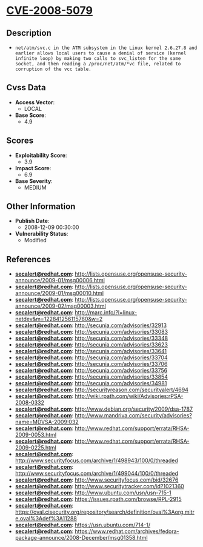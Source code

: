 
# [CVE-2008-5079](https://cve.mitre.org/cgi-bin/cvename.cgi?name=CVE-2008-5079)

## Description

- `net/atm/svc.c in the ATM subsystem in the Linux kernel 2.6.27.8 and earlier allows local users to cause a denial of service (kernel infinite loop) by making two calls to svc_listen for the same socket, and then reading a /proc/net/atm/*vc file, related to corruption of the vcc table.`

## Cvss Data

- **Access Vector**:
  - LOCAL
- **Base Score**:
  - 4.9

## Scores

- **Exploitability Score**:
  - 3.9
- **Impact Score**:
  - 6.9
- **Base Severity**:
  - MEDIUM

## Other Information

- **Publish Date**:
  - 2008-12-09 00:30:00
- **Vulnerability Status**:
  - Modified

## References

- **secalert@redhat.com**: http://lists.opensuse.org/opensuse-security-announce/2009-01/msg00006.html
- **secalert@redhat.com**: http://lists.opensuse.org/opensuse-security-announce/2009-01/msg00010.html
- **secalert@redhat.com**: http://lists.opensuse.org/opensuse-security-announce/2009-02/msg00003.html
- **secalert@redhat.com**: http://marc.info/?l=linux-netdev&m=122841256115780&w=2
- **secalert@redhat.com**: http://secunia.com/advisories/32913
- **secalert@redhat.com**: http://secunia.com/advisories/33083
- **secalert@redhat.com**: http://secunia.com/advisories/33348
- **secalert@redhat.com**: http://secunia.com/advisories/33623
- **secalert@redhat.com**: http://secunia.com/advisories/33641
- **secalert@redhat.com**: http://secunia.com/advisories/33704
- **secalert@redhat.com**: http://secunia.com/advisories/33706
- **secalert@redhat.com**: http://secunia.com/advisories/33756
- **secalert@redhat.com**: http://secunia.com/advisories/33854
- **secalert@redhat.com**: http://secunia.com/advisories/34981
- **secalert@redhat.com**: http://securityreason.com/securityalert/4694
- **secalert@redhat.com**: http://wiki.rpath.com/wiki/Advisories:rPSA-2008-0332
- **secalert@redhat.com**: http://www.debian.org/security/2009/dsa-1787
- **secalert@redhat.com**: http://www.mandriva.com/security/advisories?name=MDVSA-2009:032
- **secalert@redhat.com**: http://www.redhat.com/support/errata/RHSA-2009-0053.html
- **secalert@redhat.com**: http://www.redhat.com/support/errata/RHSA-2009-0225.html
- **secalert@redhat.com**: http://www.securityfocus.com/archive/1/498943/100/0/threaded
- **secalert@redhat.com**: http://www.securityfocus.com/archive/1/499044/100/0/threaded
- **secalert@redhat.com**: http://www.securityfocus.com/bid/32676
- **secalert@redhat.com**: http://www.securitytracker.com/id?1021360
- **secalert@redhat.com**: http://www.ubuntu.com/usn/usn-715-1
- **secalert@redhat.com**: https://issues.rpath.com/browse/RPL-2915
- **secalert@redhat.com**: https://oval.cisecurity.org/repository/search/definition/oval%3Aorg.mitre.oval%3Adef%3A11288
- **secalert@redhat.com**: https://usn.ubuntu.com/714-1/
- **secalert@redhat.com**: https://www.redhat.com/archives/fedora-package-announce/2008-December/msg01358.html
